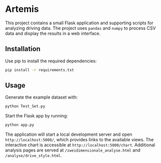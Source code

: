 # Artemis

This project contains a small Flask application and supporting scripts for analyzing driving data.  The project uses `pandas` and `numpy` to process CSV data and display the results in a web interface.

## Installation

Use pip to install the required dependencies:

```bash
pip install -r requirements.txt
```

## Usage

Generate the example dataset with:

```bash
python Test_Set.py
```

Start the Flask app by running:

```bash
python app.py
```

The application will start a local development server and open `http://localhost:5000/`,
which provides links to the available views.  The interactive chart is accessible
at `http://localhost:5000/chart`.  Additional analysis pages are served at
`/zweidimensionale_analyse.html` and `/analyse/drive_style.html`.
